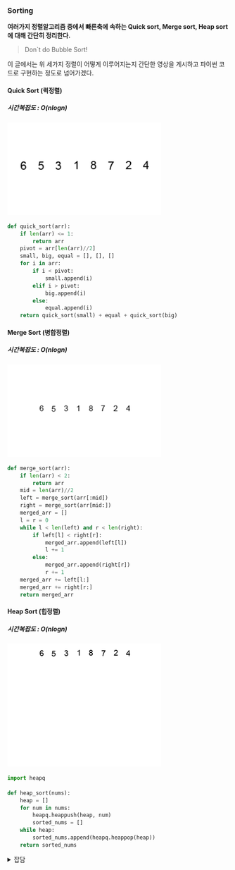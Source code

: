 ### Sorting
**여러가지 정렬알고리즘 중에서 빠른축에 속하는 Quick sort, Merge sort, Heap sort에 대해 간단히 정리한다.**<br>

> Don`t do Bubble Sort!

이 글에서는 위 세가지 정렬이 어떻게 이루어지는지 간단한 영상을 게시하고 파이썬 코드로 구현하는 정도로 넘어가겠다.

#### Quick Sort (퀵정렬)
##### 시간복잡도 : O(nlogn)
<img src="https://github.com/Wook-2/Breaking_CodingTest/blob/main/image/quick_sort.gif?raw=true" width = "350px">

```python
def quick_sort(arr):
	if len(arr) <= 1:
		return arr
	pivot = arr[len(arr)//2]
	small, big, equal = [], [], []
	for i in arr:
		if i < pivot:
			small.append(i)
		elif i > pivot:
			big.append(i)
		else:
			equal.append(i)
	return quick_sort(small) + equal + quick_sort(big)
```
#### Merge Sort (병합정렬)
##### 시간복잡도 : O(nlogn)
<img src = "https://github.com/Wook-2/Breaking_CodingTest/blob/main/image/merge_sort.gif?raw=true" width = "350px">

```python
def merge_sort(arr):
	if len(arr) < 2:
		return arr
	mid = len(arr)//2
	left = merge_sort(arr[:mid])
	right = merge_sort(arr[mid:])
	merged_arr = []
	l = r = 0
	while l < len(left) and r < len(right):
		if left[l] < right[r]:
			merged_arr.append(left[l])
			l += 1
		else:
			merged_arr.append(right[r])
			r += 1
	merged_arr += left[l:]
	merged_arr += right[r:]
	return merged_arr
```
#### Heap Sort (힙정렬)
##### 시간복잡도 : O(nlogn)
<img src = "https://github.com/Wook-2/Breaking_CodingTest/blob/main/image/heap_sort.gif?raw=true" width = "350px">

```python
import heapq

def heap_sort(nums): 
	heap = []
	for num in nums:
		heapq.heappush(heap, num)
		sorted_nums = [] 
	while heap:
		sorted_nums.append(heapq.heappop(heap))
	return sorted_nums

```

<details>
    <summary>잡담</summary>
    
평소에 머리속에서 수도코드(?)로만 대충 떠오르던 정렬알고리즘들을 막상 코드로 구현하고 이해하자니 꽤 오랜시간이 걸렸다...<br>
역시 알고리즘을 이해 + 약간의 암기(?)를 하고 백지상태에서 코드로 구현해보니 조금더 미세한 절차? 순서? 까지 이해가 간 것 같다.  (오래 기억에 남을진 모르겠다. 그랬음 좋겠다.)<br>
아 이제 앞으로 한 챕터 정리를 완성할 때 마다 약간의 잡담?코멘트?를 남길 것이다.  내가 이 글을 남길 때 어떤 기분이었고, 어떤 생각을 하면서 작성했을지 나중에 돌아보고 싶다는 생각이 들었다 ㅋㅋ;.<br>
아무튼 내가 이렇게 알고리즘과 CS개념에 대해 정리하는 글을 쓰는 이유는 2020/11/12 에 있을 코딩테스트 & 면접 ? 때문이다. <br>
지금의 나는 동사무소에서 공익으로 근무하고있다. 그런데 전에 학생인턴으로 일했던 스타트업 회사에서 이번에 병특허가를 받게되어서 나보고 산업기능요원으로 편입할 생각은 없냐고 연락이 왔다. 일단 너무 좋은 기회이다. <br>
돈도 더 받을것이고 경력도 쌓을 수 있으며 실무능력까지 성장시킬 수 있을것이다. 그리고 회사자체도 굉장히 좋은 회사이며 나에게 과분한 기회가 왔다고 생각한다. <br>
근데 갈지 말지 너무 고민이 된다. 최근에 정신적으로 너무 힘들다. 그냥 쉬고싶다는 생각밖에 들지 않는다. 아무튼 면접을 보러가서 내가 어떤일을 하게될것인지 듣고나서 결정할 생각이긴하다.. <br>
그때 어떤 선택을 하고 나중에 이 글을 보게되었을 때 내가 후회할지 아님 그 선택에 만족할지 돌이켜 볼 수 있었으면 좋겠다 . 

</details>

